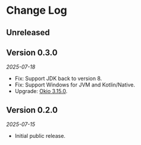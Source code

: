 # Change Log

## Unreleased

## Version 0.3.0

_2025-07-18_

 * Fix: Support JDK back to version 8.
 * Fix: Support Windows for JVM and Kotlin/Native.
*  Upgrade: [Okio 3.15.0][okio_3_15_0].


## Version 0.2.0

_2025-07-15_

 * Initial public release.


[okio_3_15_0]: https://square.github.io/okio/changelog/#version-3150
